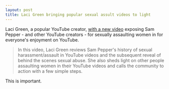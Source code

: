 ```yaml
---
layout: post
title: Laci Green bringing popular sexual assult videos to light
---
```


Laci Green, a popular YouTube creator, [with a new video](https://www.youtube.com/watch?v=r9qVaMhnJB8) exposing Sam Pepper - and other YouTube creators - for sexually assaulting women in for everyone's enjoyment on YouTube.

>In this video, Laci Green reviews Sam Pepper's history of sexual harassment/assault in YouTube videos and the subsequent reveal of behind the scenes sexual abuse. She also sheds light on other people assaulting women in their YouTube videos and calls the community to action with a few simple steps.

This is important.